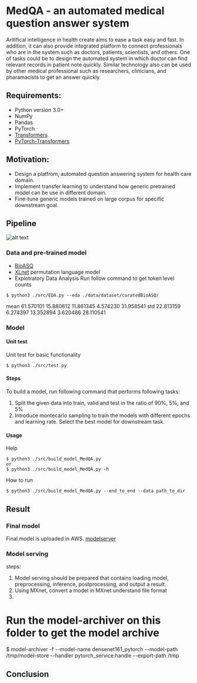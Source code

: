 # MedQA - an automated medical question answer system
Aritifical intelligence in health create aims to ease a task easy and fast. In
addition, it can also provide integrated platform to connect professionals who
are in the system such as doctors, patients, scientists, and others. One
of tasks could be to design the automated system in which doctor can find
relevant records in patient note quickly. Similar technology also can be used by other
medical professional such as researchers, clinicians, and pharamacists to get
an answer quickly. 

## Requirements:
* Python version 3.0+
* NumPy
* Pandas
* PyTorch
* [Transformers](https://github.com/huggingface/transformers)
* [PyTorch-Transformers](https://github.com/rusiaaman/pytorch-transformers) 


## Motivation:
* Design a platfrom, automated question answering system for health care domain.
* Implement transfer learning to understand how generic pretrained model can be
  use in different domain. 
* Fine-tune generic models trained on large corpus for specific downstream
  goal. 

## Pipeline
![alt text](https://github.com/exchhattu/MedQA/blob/master/images/pipeline.png)

### Data and pre-trained model
* [BioASQ](https://github.com/dmis-lab/bioasq-biobert)
* [XLnet](https://github.com/zihangdai/xlnet) permutation language model
* Explotratory Data Analysis
Run follow command to get token level counts
```
$ python3 ./src/EDA.py --eda ./data/dataset/curatedBioASQ/
```
mean  61.570101  15.880612  11.861345  4.574230  31.958541
std  22.813159  6.274397  13.352894  3.620486  28.110541

### Model

#### Unit test
Unit test for basic functionality 
```
$ python3 ./src/test.py
```

#### Steps 
To build a model, run following command that performs following tasks:
1. Split the given data into train, valid and test in the ratio of 90%, 5%, and 5% 
2. Introduce montecarlo sampling to train the models with different epochs and
   learning rate. Select the best model for downstream task.

#### Usage 
Help 
```
$ python3 ./src/build_model_MedQA.py 
or 
$ python3 ./src/build_model_MedQA.py -h
```

How to run
```
$ python3 ./src/build_model_MedQA.py --end_to_end --data path_to_dir 
```
## Result

### Final model
Final model is uploaded in AWS.
[modelserver](https://aws.amazon.com/blogs/machine-learning/deploying-pytorch-inference-with-mxnet-model-server/)

### Model serving 
steps:
1. Model serving should be prepared that contains loading model, preprocessing, inference, postprocessing, and output
  a result.
2. Using MXnet, convert a model in MXnet understand file format 
3. 
# Run the model-archiver on this folder to get the model archive
$ model-archiver -f --model-name densenet161_pytorch --model-path
/tmp/model-store --handler pytorch_service:handle --export-path /tmp




## Conclusion
